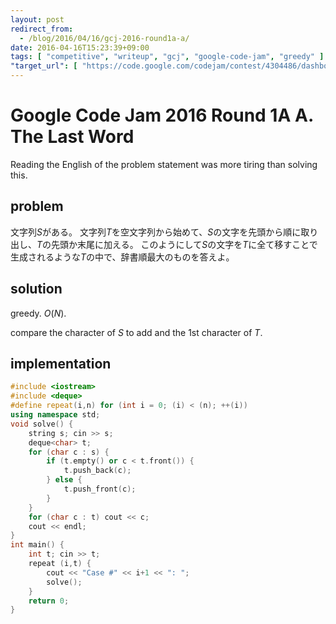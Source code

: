 ```yaml
---
layout: post
redirect_from:
  - /blog/2016/04/16/gcj-2016-round1a-a/
date: 2016-04-16T15:23:39+09:00
tags: [ "competitive", "writeup", "gcj", "google-code-jam", "greedy" ]
"target_url": [ "https://code.google.com/codejam/contest/4304486/dashboard#s=p0" ]
---
```


# Google Code Jam 2016 Round 1A A. The Last Word

Reading the English of the problem statement was more tiring than solving this.

## problem

文字列$S$がある。
文字列$T$を空文字列から始めて、$S$の文字を先頭から順に取り出し、$T$の先頭か末尾に加える。
このようにして$S$の文字を$T$に全て移すことで生成されるような$T$の中で、辞書順最大のものを答えよ。

## solution

greedy. $O(N)$.

compare the character of $S$ to add and the 1st character of $T$.

## implementation

``` c++
#include <iostream>
#include <deque>
#define repeat(i,n) for (int i = 0; (i) < (n); ++(i))
using namespace std;
void solve() {
    string s; cin >> s;
    deque<char> t;
    for (char c : s) {
        if (t.empty() or c < t.front()) {
            t.push_back(c);
        } else {
            t.push_front(c);
        }
    }
    for (char c : t) cout << c;
    cout << endl;
}
int main() {
    int t; cin >> t;
    repeat (i,t) {
        cout << "Case #" << i+1 << ": ";
        solve();
    }
    return 0;
}
```
